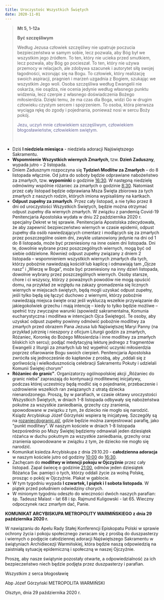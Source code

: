 ```yaml
---
title: Uroczystośc Wszystkich Świętych
date: 2020-11-01
---
```


> **Mt 5, 1-12a**
>
> **Być szczęśliwym**
>
> Według Jezusa człowiek szczęśliwy nie upatruje poczucia bezpieczeństwa w samym sobie, lecz pozwala, aby Bóg był we wszystkim jego źródłem. To ten, który nie ucieka przed smutkiem, lecz pozwala, aby Bóg go pocieszał. To ten, który nie używa przemocy w relacjach, ale zdobywa szacunek i autorytet siłą swojej łagodności, wzorując się na Bogu. To człowiek, który realizację swoich aspiracji, pragnień i marzeń uzgadnia z Bogiem, szukając we wszystkim Jego woli. Osoba szczęśliwa według Ewangelii nie oskarża, nie osądza, nie ocenia jedynie według własnego punktu widzenia, lecz czerpie z własnego doświadczenia Bożego miłosierdzia. Dzięki temu, że ma czas dla Boga, widzi Go w drugim człowieku czystym sercem i spojrzeniem. To osoba, która pierwsza wyciąga rękę do zgody i pojednania, ponieważ nosi w sercu Boży pokój.
>
> <span style="color: #666699;">Jezu, uczyń mnie człowiekiem szczęśliwym, człowiekiem błogosławieństw, człowiekiem swiętym. </span>
>
> &nbsp;

- Dziś **I niedziela miesiąca** - niedziela adoracji Najświętszego Sakramentu.
- **Wspomnienie Wszystkich wiernych Zmarłych**, tzw. **Dzień Zaduszny**, wypada jutro – 2 listopada.
- Dniem Zadusznym rozpoczyna się **Tydzień Modlitw za Zmarłych** – do 8 listopada włącznie. Od jutra do soboty będzie odprawiane nabożeństwo za zmarłych, tzw. **wypominki** o godzinie <u>16:30</u>. W następną niedzielę odmówimy wspólnie różaniec za zmarłych o godzinie <u>8:30</u>. Natomiast przez cały listopad będzie odprawiana Msza Święta zbiorowa za tych zmarłych z naszych rodzin, których imiona wypisaliśmy na kartkach.
- **Odpust zupełny za zmarłych**. Przez cały listopad, a nie tylko przez 8 dni od uroczystości Wszystkich Świętych, będzie można otrzymać odpust zupełny dla wiernych zmarłych. W związku z pandemią Covid-19 Penitencjaria Apostolska wydała w dniu 22 października 2020 r. specjalny Dekret w tej sprawie. Penitencjaria Apostolska zdecydowała, że aby zapewnić bezpieczeństwo wiernych w czasie epidemii, odpust zupełny dla osób nawiedzających cmentarz i modlących się za zmarłych przez poszczególne osiem dni, zwykle ustanowiony jedynie na dni od 1 do 8 listopada, może być przeniesiony na inne osiem dni listopada. Dni te, dowolnie wybrane przez poszczególnych wiernych, mogą być od siebie oddzielone. Również odpust zupełny związany z dniem 2 listopada – wspomnieniem wszystkich wiernych zmarłych dla tych, którzy pobożnie nawiedzają kościół lub kaplicę i odmawiają tam „Ojcze nasz” i „Wierzę w Boga”, może być przeniesiony na inny dzień listopada, dowolnie wybrany przez poszczególnych wiernych.
Osoby starsze, chore i ci wszyscy, którzy z poważnych powodów nie mogą opuścić domu, na przykład ze względu na zakazy gromadzenia się licznych wiernych w miejscach świętych, będą mogli uzyskać odpust zupełny, jeśli tylko będą się łączyć duchowo z wiernymi, którzy pobożnie nawiedzają miejsca święte oraz jeśli wykluczą wszelkie przywiązanie do jakiegokolwiek grzechu i mają intencję – kiedy to tylko będzie możliwe – spełnić trzy zwyczajne warunki (spowiedź sakramentalna, Komunia eucharystyczna i modlitwa w intencjach Ojca Świętego). Te osoby, aby uzyskać odpust zupełny powinny odmówić pobożnie modlitwy za zmarłych przed obrazem Pana Jezusa lub Najświętszej Maryi Panny (na przykład jutrznię i nieszpory z oficjum Liturgii godzin za zmarłych, Różaniec, Koronkę do Bożego Miłosierdzia i inne modlitwy za zmarłych bliskich ich sercu); podjąć medytacyjną lekturę jednego z fragmentów Ewangelii z liturgii za zmarłych lub też wypełnić uczynki miłosierdzia poprzez ofiarowanie Bogu swoich cierpień.
Penitencjaria Apostolska zwróciła się jednocześnie do kapłanów z prośbą, aby „oddali się z gorliwością i wielkodusznością celebracji Sakramentu Pokuty i udzielali Komunii Świętej chorym"
- **Różaniec do granic"**. Organizatorzy ogólnopolskiej akcji „Różaniec do granic nieba” zapraszają do kontynuacji modlitewnej inicjatywy, podczas której uczestnicy będą modlić się o pojednanie, przebaczenie i uzdrowienie wszelkich ran związanych z utratą dziecka nienarodzonego. Proszą, by w parafiach, w czasie oktawy uroczystości Wszystkich Świętych, w dniach 1-8 listopada odbywały się nabożeństwa pokutne za wszystkie zaniedbania, grzechy czy zranienia, spowodowane w związku z tym, że dziecko nie mogło się narodzić. Ksiądz Arcybiskup Józef Górzyński wspiera tę inicjatywę. Szczegóły są na
  [rozaniecdogranic.pl/](http://www.rozaniecdogranic.pl/), gdzie będzie można zarejestrować parafię, jako "punkt modlitwy". W naszym kościele w dniach </u>1-8</u> listopada bezpośrednio po Mszy Świętej będziemy odmawiali jeden dziesiątek różańca w duchu pokutnym za wszystkie zaniedbania, grzechy oraz zranienia spowodowane w związku z tym, że dziecko nie mogło się narodzić.
- Komunikat ksiedza Arcybiskupa z dnia 29.10.20 - **całodzienna adoracja** w naszym kościele jutro od godziny <u>10:00</u> do <u>16:30</u>.
- Zachęcam do **modlitwy w intencji pokoju w Ojczyźnie** przez cały listopad. Zapal świecę o godzinie <u>21:00</u>, odmów jeden dziesiątek Różańca Św. pamięci o tych, którzy oddali życie za wolną Polskę, prosząc o pokój w Ojczyźnie. Plakat w gablocie.
- W tym tygodniu wypada **I czwartek, I piątek i I sobota listopada**. W piątek przed południem odwiedziny chorych.
- W minionym tygodniu odeszło do wieczności dwóch naszych parafian: śp. Tadeusz Malast - lat 68 i śp. Rajmund Kuligowski - lat 65. Wieczny odpoczynek racz zmarłym dać, Panie.




 **KOMUNIKAT ARCYBISKUPA METROPOLITY WARMIŃSKIEGO z dnia 29 października 2020 r.**

W nawiązaniu do Apelu Rady Stałej Konferencji Episkopatu Polski w sprawie ochrony życia i pokoju społecznego zwracam się z prośbą do duszpasterzy i wiernych o podjęcie całodziennej adoracji Najświętszego Sakramentu w świątyniach Archidiecezji Warmińskiej, która będzie naszą odpowiedzią na zaistniałą sytuację epidemiczną i społeczną w naszej Ojczyźnie.

Proszę, aby nasze świątynie pozostały otwarte, a odpowiedzialność za ich bezpieczeństwo niech będzie podjęta przez duszpasterzy i parafian.

Wszystkim z serca błogosławię

Abp Józef Górzyński
METROPOLITA WARMIŃSKI

Olsztyn, dnia 29 października 2020 r.

